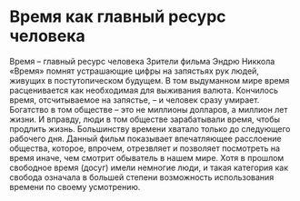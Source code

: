 # Время как главный ресурс человека

Время – главный ресурс человека
Зрители фильма Эндрю Никкола «Время» помнят устрашающие цифры на запястьях рук людей, живущих в постутопическом будущем. В том выдуманном мире время расценивается как необходимая для выживания валюта. Кончилось время, отсчитываемое на запястье, – и человек сразу умирает. Богатство в том обществе – это не миллионы долларов, а миллион лет жизни. И вправду, люди в том обществе зарабатывали время, чтобы продлить жизнь. Большинству времени хватало только до следующего рабочего дня. 
Данный фильм показывает впечатляющее расслоение общества, которое, впрочем, отрезвляет и позволяет посмотреть на время иначе, чем смотрит обыватель в нашем мире. Хотя в прошлом свободное время (досуг) имели немногие люди, и такая категория как свобода означала в большей степени возможность использования времени по своему усмотрению.
